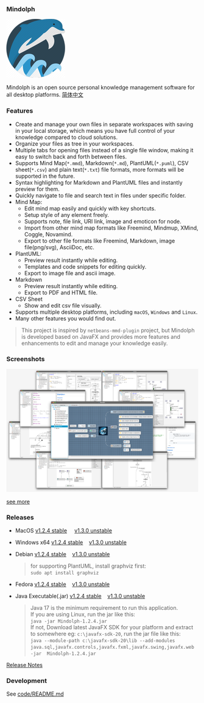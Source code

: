 ### Mindolph

![](./DemoWorkspace/app_30.png)

Mindolph is an open source personal knowledge management software for all desktop platforms. [简体中文](./docs/README_zh_CN.md)


### Features
* Create and manage your own files in separate workspaces with saving in your local storage, which means you have full control of your knowledge compared to cloud solutions.
* Organize your files as tree in your workspaces.
* Multiple tabs for opening files instead of a single file window, making it easy to switch back and forth between files.
* Supports Mind Map(`*.mmd`), Markdown(`*.md`), PlantUML(`*.puml`), CSV sheet(`*.csv`) and plain text(`*.txt`) file formats, more formats will be supported in the future.
* Syntax highlighting for Markdown and PlantUML files and instantly preview for them.
* Quickly navigate to file and search text in files under specific folder.
* Mind Map:
	* Edit mind map easily and quickly with key shortcuts.
	* Setup style of any element freely. 
	* Supports note, file link, URI link, image and emoticon for node.
	* Import from other mind map formats like Freemind, Mindmup, XMind, Coggle, Novamind.
	* Export to other file formats like Freemind, Markdown, image file(png/svg), AsciiDoc, etc.
* PlantUML:
	* Preview result instantly while editing.
	* Templates and code snippets for editing quickly.
	* Export to image file and ascii image.
* Markdown
	* Preview result instantly while editing.
	* Export to PDF and HTML file.
* CSV Sheet
	* Show and edit csv file visually.
* Supports multiple desktop platforms, including `macOS`, `Windows` and `Linux`.
* Many other features you would find out.

> This project is inspired by `netbeans-mmd-plugin` project, but Mindolph is developed based on JavaFX and provides more features and enhancements to edit and manage your knowledge easily.


### Screenshots
![](docs/main.png)

[see more](docs/screenshots.md)


### Releases

* MacOS [v1.2.4 stable](https://github.com/mindolph/Mindolph/releases/download/v1.2.4/Mindolph-1.2.4.dmg) &nbsp;&nbsp;&nbsp;&nbsp;[v1.3.0 unstable](https://github.com/mindolph/Mindolph/releases/download/v1.3.0/Mindolph-1.3.0.dmg)

* Windows x64 [v1.2.4 stable](https://github.com/mindolph/Mindolph/releases/download/v1.2.4/Mindolph-1.2.4.msi)&nbsp;&nbsp;&nbsp;&nbsp;[v1.3.0 unstable](https://github.com/mindolph/Mindolph/releases/download/v1.3.0/Mindolph-1.3.0.msi)

* Debian [v1.2.4 stable](https://github.com/mindolph/Mindolph/releases/download/v1.2.4/Mindolph-1.2.4.deb)&nbsp;&nbsp;&nbsp;&nbsp;[v1.3.0 unstable](https://github.com/mindolph/Mindolph/releases/download/v1.3.0/Mindolph-1.3.0.deb)

	> for supporting PlantUML, install graphviz first:  
	> `sudo apt install graphviz`

* Fedora [v1.2.4 stable](https://github.com/mindolph/Mindolph/releases/download/v1.2.4/Mindolph-1.2.4.rpm)&nbsp;&nbsp;&nbsp;&nbsp;[v1.3.0 unstable](https://github.com/mindolph/Mindolph/releases/download/v1.3.0/Mindolph-1.3.0.rpm)

* Java Executable(.jar) [v1.2.4 stable](https://github.com/mindolph/Mindolph/releases/download/v1.2.4/Mindolph-1.2.4.jar)&nbsp;&nbsp;&nbsp;&nbsp;[v1.3.0 unstable](https://github.com/mindolph/Mindolph/releases/download/v1.3.0/Mindolph-1.3.0.jar)

	> Java 17 is the minimum requirement to run this application.  
	> If you are using Linux, run the jar like this:  
	> `java -jar Mindolph-1.2.4.jar`  
	> If not, Download latest JavaFX SDK for your platform and extract to somewhere eg: `c:\javafx-sdk-20`, run the jar file like this:   
	> `java --module-path c:\javafx-sdk-20\lib --add-modules 
	> java.sql,javafx.controls,javafx.fxml,javafx.swing,javafx.web -jar 
	> Mindolph-1.2.4.jar`



[Release Notes](docs/release_notes.md)


### Development

See [code/README.md](code/README.md)
